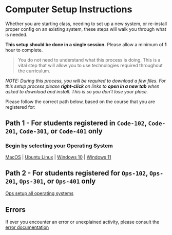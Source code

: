 # Computer Setup Instructions

Whether you are starting class, needing to set up a new system, or re-install proper config on an existing system, these steps will walk you through what is needed.

**This setup should be done in a single session.**  Please allow a minimum of **1** hour to complete.

> You do not need to understand what this process is doing. This is a vital step that will allow you to use technologies required throughout the curriculum.

*NOTE: During this process, you will be required to download a few files.  For this setup process please **right-click** on links to **open in a new tab** when asked to download and install.  This is so you don't lose your place.*

Please follow the correct path below, based on the course that you are registered for:

## Path 1 - For students registered in `Code-102`, `Code-201`, `Code-301`, or `Code-401` only

### Begin by selecting your Operating System

[MacOS](./system-setup/mac/README.md) | [Ubuntu Linux](./system-setup/linux/README.md) | [Windows 10](./system-setup/windows/windows-10.md) | [Windows 11](./system-setup/windows/windows-11.md)

## Path 2 - For students registered for `Ops-102`, `Ops-201`, `Ops-301`, or `Ops-401` only 

[Ops setup all operating systems](./ops-setup/1-network.md)

## Errors

If ever you encounter an error or unexplained activity, please consult the [error documentation](./error/error.md)
